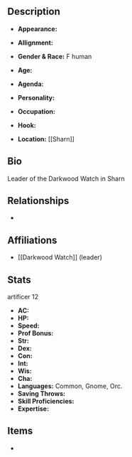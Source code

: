 ## Description
- **Appearance:** 

- **Allignment:** 

- **Gender & Race:** F human

- **Age:** 

- **Agenda:** 

- **Personality:** 

- **Occupation:** 

- **Hook:** 

- **Location:** [[Sharn]]

## Bio
Leader of the Darkwood Watch in Sharn

## Relationships
- 

## Affiliations
- [[Darkwood Watch]] (leader)

## Stats
artificer 12
- **AC:** 
- **HP:** 
- **Speed:** 
- **Prof Bonus:** 
- **Str:** 
- **Dex:** 
- **Con:** 
- **Int:** 
- **Wis:** 
- **Cha:** 
- **Languages:** Common, Gnome, Orc.
- **Saving Throws:** 
- **Skill Proficiencies:** 
- **Expertise:** 


## Items
- 
